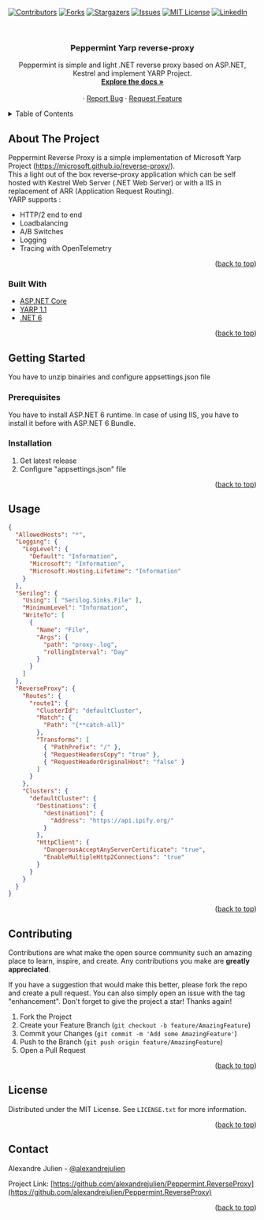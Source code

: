 <div id="top"></div>

[![Contributors][contributors-shield]][contributors-url]
[![Forks][forks-shield]][forks-url]
[![Stargazers][stars-shield]][stars-url]
[![Issues][issues-shield]][issues-url]
[![MIT License][license-shield]][license-url]
[![LinkedIn][linkedin-shield]][linkedin-url]

<!-- PROJECT LOGO -->
<br />
<div align="center">
  <!-- <a href="https://github.com/alexandrejulien/Peppermint.ReverseProxy">
    <img src="images/logo.png" alt="Logo" width="80" height="80">
  </a> -->

<h3 align="center">Peppermint Yarp reverse-proxy</h3>

  <p align="center">
    Peppermint is simple and light .NET reverse proxy based on ASP.NET, Kestrel and implement YARP Project.
    <br />
    <a href="https://github.com/alexandrejulien/Peppermint.ReverseProxy"><strong>Explore the docs »</strong></a>
    <br />
    <br />    ·
    <a href="https://github.com/alexandrejulien/Peppermint.ReverseProxy/issues">Report Bug</a>
    ·
    <a href="https://github.com/alexandrejulien/Peppermint.ReverseProxy/issues">Request Feature</a>
  </p>
</div>



<!-- TABLE OF CONTENTS -->
<details>
  <summary>Table of Contents</summary>
  <ol>
    <li>
      <a href="#about-the-project">About The Project</a>
      <ul>
        <li><a href="#built-with">Built With</a></li>
      </ul>
    </li>
    <li>
      <a href="#getting-started">Getting Started</a>
      <ul>
        <li><a href="#prerequisites">Prerequisites</a></li>
        <li><a href="#installation">Installation</a></li>
      </ul>
    </li>
    <li><a href="#usage">Usage</a></li>
    <!-- <li><a href="#roadmap">Roadmap</a></li>
    <li><a href="#contributing">Contributing</a></li> -->
    <li><a href="#license">License</a></li>
    <li><a href="#contact">Contact</a></li>
  </ol>
</details>



<!-- ABOUT THE PROJECT -->
## About The Project

Peppermint Reverse Proxy is a simple implementation of Microsoft Yarp Project (https://microsoft.github.io/reverse-proxy/). <br />
This a light out of the box reverse-proxy application which can be self hosted with Kestrel Web Server (.NET Web Server) or with a IIS in replacement of ARR (Application Request Routing).
<br />
YARP supports :
- HTTP/2 end to end
- Loadbalancing
- A/B Switches
- Logging
- Tracing with OpenTelemetry

<p align="right">(<a href="#top">back to top</a>)</p>



### Built With

* [ASP.NET Core](https://github.com/dotnet/aspnetcore)
* [YARP 1.1](https://microsoft.github.io/reverse-proxy/)
* [.NET 6](https://dotnet.microsoft.com/en-us/download/dotnet/6.0)



<p align="right">(<a href="#top">back to top</a>)</p>



<!-- GETTING STARTED -->
## Getting Started

You have to unzip binairies and configure appsettings.json file

### Prerequisites

You have to install ASP.NET 6 runtime.
In case of using IIS, you have to install it before with ASP.NET 6 Bundle.

### Installation

1. Get latest release
2. Configure "appsettings.json" file



<p align="right">(<a href="#top">back to top</a>)</p>



<!-- USAGE EXAMPLES -->
## Usage

```json
{
  "AllowedHosts": "*",
  "Logging": {
    "LogLevel": {
      "Default": "Information",
      "Microsoft": "Information",
      "Microsoft.Hosting.Lifetime": "Information"
    }
  },
  "Serilog": {
    "Using": [ "Serilog.Sinks.File" ],
    "MinimumLevel": "Information",
    "WriteTo": [
      {
        "Name": "File",
        "Args": {
          "path": "proxy-.log",
          "rollingInterval": "Day"
        }
      }
    ]
  },
  "ReverseProxy": {
    "Routes": {
      "route1": {
        "ClusterId": "defaultCluster",
        "Match": {
          "Path": "{**catch-all}"
        },
        "Transforms": [
          { "PathPrefix": "/" },
          { "RequestHeadersCopy": "true" },
          { "RequestHeaderOriginalHost": "false" }
        ]
      }
    },
    "Clusters": {
      "defaultCluster": {
        "Destinations": {
          "destination1": {
            "Address": "https://api.ipify.org/"
          }
        },
        "HttpClient": {
          "DangerousAcceptAnyServerCertificate": "true",
          "EnableMultipleHttp2Connections": "true"
        }
      }
    }
  }
}
```

<p align="right">(<a href="#top">back to top</a>)</p>



<!-- ROADMAP -->
<!-- ## Roadmap

- [ ] Feature 1
- [ ] Feature 2
- [ ] Feature 3
    - [ ] Nested Feature

See the [open issues](https://github.com/alexandrejulien/Peppermint.ReverseProxy/issues) for a full list of proposed features (and known issues).

<p align="right">(<a href="#top">back to top</a>)</p> -->



<!-- CONTRIBUTING -->
## Contributing

Contributions are what make the open source community such an amazing place to learn, inspire, and create. Any contributions you make are **greatly appreciated**.

If you have a suggestion that would make this better, please fork the repo and create a pull request. You can also simply open an issue with the tag "enhancement".
Don't forget to give the project a star! Thanks again!

1. Fork the Project
2. Create your Feature Branch (`git checkout -b feature/AmazingFeature`)
3. Commit your Changes (`git commit -m 'Add some AmazingFeature'`)
4. Push to the Branch (`git push origin feature/AmazingFeature`)
5. Open a Pull Request

<p align="right">(<a href="#top">back to top</a>)</p>



<!-- LICENSE -->
## License

Distributed under the MIT License. See `LICENSE.txt` for more information.

<p align="right">(<a href="#top">back to top</a>)</p>



<!-- CONTACT -->
## Contact

Alexandre Julien - [@alexandrejulien](https://twitter.com/alexandrejulien) 

Project Link: [https://github.com/alexandrejulien/Peppermint.ReverseProxy](https://github.com/alexandrejulien/Peppermint.ReverseProxy)

<p align="right">(<a href="#top">back to top</a>)</p>



<!-- MARKDOWN LINKS & IMAGES -->
<!-- https://www.markdownguide.org/basic-syntax/#reference-style-links -->
[contributors-shield]: https://img.shields.io/github/contributors/alexandrejulien/Peppermint.ReverseProxy.svg?style=for-the-badge
[contributors-url]: https://github.com/alexandrejulien/Peppermint.ReverseProxy/graphs/contributors
[forks-shield]: https://img.shields.io/github/forks/alexandrejulien/Peppermint.ReverseProxy.svg?style=for-the-badge
[forks-url]: https://github.com/alexandrejulien/Peppermint.ReverseProxy/network/members
[stars-shield]: https://img.shields.io/github/stars/alexandrejulien/Peppermint.ReverseProxy.svg?style=for-the-badge
[stars-url]: https://github.com/alexandrejulien/Peppermint.ReverseProxy/stargazers
[issues-shield]: https://img.shields.io/github/issues/alexandrejulien/Peppermint.ReverseProxy.svg?style=for-the-badge
[issues-url]: https://github.com/alexandrejulien/Peppermint.ReverseProxy/issues
[license-shield]: https://img.shields.io/github/license/alexandrejulien/Peppermint.ReverseProxy.svg?style=for-the-badge
[license-url]: https://github.com/alexandrejulien/Peppermint.ReverseProxy/blob/master/LICENSE.txt
[linkedin-shield]: https://img.shields.io/badge/-LinkedIn-black.svg?style=for-the-badge&logo=linkedin&colorB=555
[linkedin-url]: https://linkedin.com/in/alexandrejulien
[product-screenshot]: images/screenshot.png